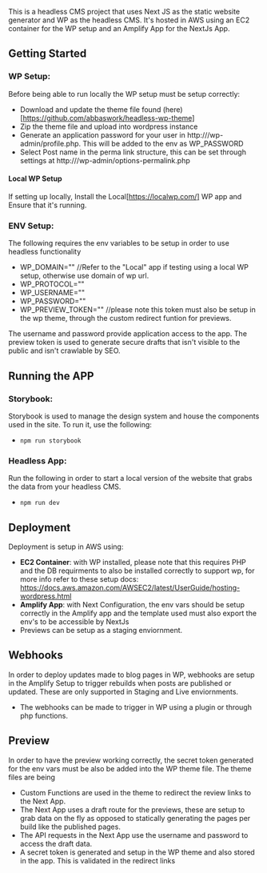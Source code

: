 This is a headless CMS project that uses Next JS as the static website generator and WP as the headless CMS. It's hosted in AWS using an EC2 container for the WP setup and an Amplify App for the NextJs App.

## Getting Started

### WP Setup:
Before being able to run locally the WP setup must be setup correctly:
- Download and update the theme file found (here)[https://github.com/abbaswork/headless-wp-theme]
- Zip the theme file and upload into wordpress instance
- Generate an application password for your user in http://<your-wordpress-url>/wp-admin/profile.php. This will be added to the env as WP_PASSWORD
- Select Post name in the perma link structure, this can be set through settings at http://<your-wordpress-url>/wp-admin/options-permalink.php

#### Local WP Setup
If setting up locally, Install the Local[https://localwp.com/] WP app and Ensure that it's running.

### ENV Setup:
The following requires the env variables to be setup in order to use headless functionality
- WP_DOMAIN="<name of wp domain>" //Refer to the "Local" app if testing using a local WP setup, otherwise use domain of wp url.
- WP_PROTOCOL="<http or https>"
- WP_USERNAME="<email or username for wp user>"
- WP_PASSWORD="<generated in wp application password for the wp user above>"
- WP_PREVIEW_TOKEN="<generate a secure token>" //please note this token must also be setup in the wp theme, through the custom redirect funtion for previews.

The username and password provide application access to the app. The preview token is used to generate secure drafts that isn't visible to the public and isn't crawlable by SEO.

## Running the APP

### Storybook:
Storybook is used to manage the design system and house the components used in the site. To run it, use the following:
- `npm run storybook`

### Headless App:
Run the following in order to start a local version of the website that grabs the data from your headless CMS.
- `npm run dev`

## Deployment

Deployment is setup in AWS using:
- **EC2 Container**: with WP installed, please note that this requires PHP and the DB requirments to also be installed correctly to support wp, for more info refer to these setup docs: https://docs.aws.amazon.com/AWSEC2/latest/UserGuide/hosting-wordpress.html
- **Amplify App**: with Next Configuration, the env vars should be setup correctly in the Amplify app and the template used must also export the env's to be accessible by NextJs
- Previews can be setup as a staging enviornment.

## Webhooks

In order to deploy updates made to blog pages in WP, webhooks are setup in the Amplify Setup to trigger rebuilds when posts are published or updated. These are only supported in Staging and Live enviornments.
- The webhooks can be made to trigger in WP using a plugin or through php functions.

## Preview

In order to have the preview working correctly, the secret token generated for the env vars must be also be added into the WP theme file. The theme files are being

- Custom Functions are used in the theme to redirect the review links to the Next App.
- The Next App uses a draft route for the previews, these are setup to grab data on the fly as opposed to statically generating the pages per build like the published pages.
- The API requests in the Next App use the username and password to access the draft data.
- A secret token is generated and setup in the WP theme and also stored in the app. This is validated in the redirect links
